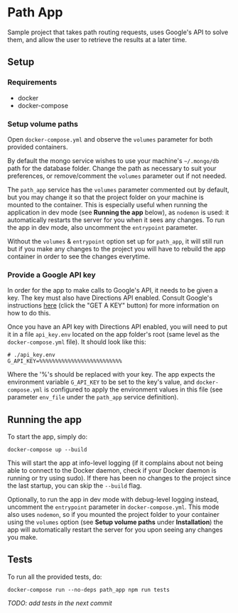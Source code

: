 # Path App

Sample project that takes path routing requests, uses Google's API to solve them, and allow the user to retrieve the results at a later time.

## Setup

### Requirements

* docker
* docker-compose


### Setup volume paths

Open `docker-compose.yml` and observe the `volumes` parameter for both provided containers.

By default the mongo service wishes to use your machine's `~/.mongo/db` path for the database folder. Change the path as necessary to suit your preferences, or remove/comment the `volumes` parameter out if not needed.

The `path_app` service has the `volumes` parameter commented out by default, but you may change it so that the project folder on your machine is mounted to the container. This is especially useful when running the application in dev mode (see **Running the app** below), as `nodemon` is used: it automatically restarts the server for you when it sees any changes. To run the app in dev mode, also uncomment the `entrypoint` parameter.

Without the `volumes` & `entrypoint` option set up for `path_app`, it will still run but if you make any changes to the project you will have to rebuild the app container in order to see the changes everytime.

### Provide a Google API key

In order for the app to make calls to Google's API, it needs to be given a key. The key must also have Directions API enabled. Consult Google's instructions [here](https://developers.google.com/maps/documentation/directions/) (click the "GET A KEY" button) for more information on how to do this.

Once you have an API key with Directions API enabled, you will need to put it in a file `api_key.env` located on the app folder's root (same level as the `docker-compose.yml` file). It should look like this:


```
# ./api_key.env
G_API_KEY=%%%%%%%%%%%%%%%%%%%%%%%%%%
```

Where the '%'s should be replaced with your key. The app expects the environment variable `G_API_KEY` to be set to the key's value, and `docker-compose.yml` is configured to apply the environment values in this file (see parameter `env_file` under the `path_app` service definition).

## Running the app

To start the app, simply do:

`docker-compose up --build`

This will start the app at info-level logging (if it complains about not being able to connect to the Docker daemon, check if your Docker daemon is running or try using sudo). If there has been no changes to the project since the last startup, you can skip the `--build` flag.

Optionally, to run the app in dev mode with debug-level logging instead, uncomment the `entrypoint` parameter in `docker-compose.yml`. This mode also uses `nodemon`, so if you mounted the project folder to your container using the `volumes` option (see **Setup volume paths** under **Installation**) the app will automatically restart the server for you upon seeing any changes you make.

## Tests

To run all the provided tests, do:

`docker-compose run --no-deps path_app npm run tests`

*TODO: add tests in the next commit*
